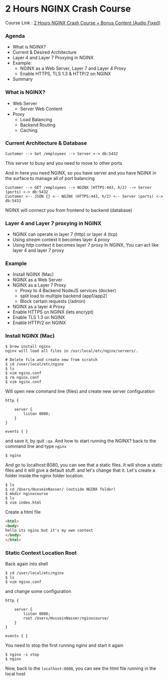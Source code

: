# **2 Hours NGINX Crash Course**

Course Link : [2 Hours NGINX Crash Course + Bonus Content (Audio Fixed)](https://www.youtube.com/watch?v=hcw-NjOh8r0)

### **Agenda**
- What is NGINX?
- Current & Desired Architecture
- Layer 4 and Layer 7 Proxying in NGINX
- Example: 
    - NGINX as a Web Server, Layer 7 and Layer 4 Proxy
    - Enable HTTPS, TLS 1.3 & HTTP/2 on NGINX
- Summary

### **What is NGINX?**
- Web Server
    - Server Web Content
- Proxy 
    - Load Balancing
    - Backend Routing
    - Caching

### **Current Architecture & Database**
```
Customer --> Get /employees --> Server <-> db:5432
```
This server to busy and you need to move to other ports

And in here you need NGINX, so you have server and you have NGINX in the surface to manage all of port balancing 
```
Customer --> GET /employees --> NGINX (HTTPS:443, h/2) --> Server (ports) <-> db:5432
Customer <-- JSON {} <-- NGINX (HTTPS:443, h/2) <-- Server (ports) <-> db:5432
```

NGINX will connect you from frontend to backend (database)

### **Layer 4 and Layer 7 proxying in NGINX**
- NGINX can operate in layer 7 (http) or layer 4 (tcp)
- Using *stream* context it becomes layer 4 proxy
- Using *http* context it becomes layer 7 proxy
In NGINX, You can act like layer 4 and layer 7 proxy

### **Example**
- Install NGINX (Mac) 
- NGINX as a Web Server
- NGINX as a Layer 7 Proxy
    - Proxy to 4 Backend NodeJS services (docker)
    - split load to multiple backend (app1/app2)
    - Block certain requests (/admin)
- NGINX as a layer 4 Proxy
- Enable HTTPS on NGINX (lets encrypt)
- Enable TLS 1.3 on NGINX 
- Enable HTTP/2 on NGINX

### **Install NGINX (Mac)**
```
$ brew install nginx
nginx will load all files in /usr/local/etc/nginx/servers/.

# Delete file and create new from scratch
$ cd /user/local/etc/nginx
$ ls
$ vim nginx.conf
$ rm nginx.conf
$ vim nginx.conf
```
Will open new command line (files) and create new server configuration
```
http {

    server {
        listen 8080;
    }
}

events { }
```
and save it, by quit `:qa`. And how to start running the NGINX? back to the command line and type `nginx`
```
$ nginx
```

And go to localhost:8080, you can see that a static files. It will show a static files and it will give a default stuff. and let's change that it. Let's create a folder inside the nginx folder location.
```
$ ls
$ cd /Users/HusseinNasser/ (outside NGINX folder)
$ mkdir nginxcourse
$ ls
$ vim index.html
```
Create a html file
```html
<html>
<body>
hello its nginx but it's my own context
</body>
</html>
```

### **Static Context Location Root**
Back again into shell
```
$ cd /user/local/etc/nginx
$ ls
$ vim nginx.conf
```
and change some configuration
```
http {

    server {
        listen 8080;
        root /Users/HusseinNasser/nginxcourse/
    }
}

events { }
```
You need to stop the first running nginx and start it again
```
$ nginx -s stop
$ nginx
```
Now, back to the `localhost:8080`, you can see the html file running in the local host
